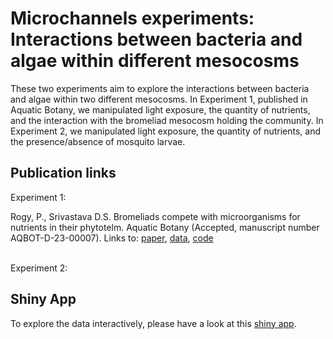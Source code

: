 # Microchannels experiments: Interactions between bacteria and algae within different mesocosms
These two experiments aim to explore the interactions between bacteria and algae within two different mesocosms. In Experiment 1, published in Aquatic Botany, we manipulated light exposure, the quantity of nutrients, and the interaction with the bromeliad mesocosm holding the community. In Experiment 2, we manipulated light exposure, the quantity of nutrients, and the presence/absence of mosquito larvae.



## Publication links
Experiment 1: </p>
Rogy, P., Srivastava D.S. Bromeliads compete with microorganisms for nutrients in their phytotelm. Aquatic Botany (Accepted, manuscript number AQBOT-D-23-00007). Links to: [paper](TBD), [data](TBD), [code](https://github.com/pierrerogy/channels/tree/master/R_code)
</p>
<br> 
Experiment 2: </p>

## Shiny App
To explore the data interactively, please have a look at this [shiny app](https://pierre-rogy.shinyapps.io/microchannels/). 

